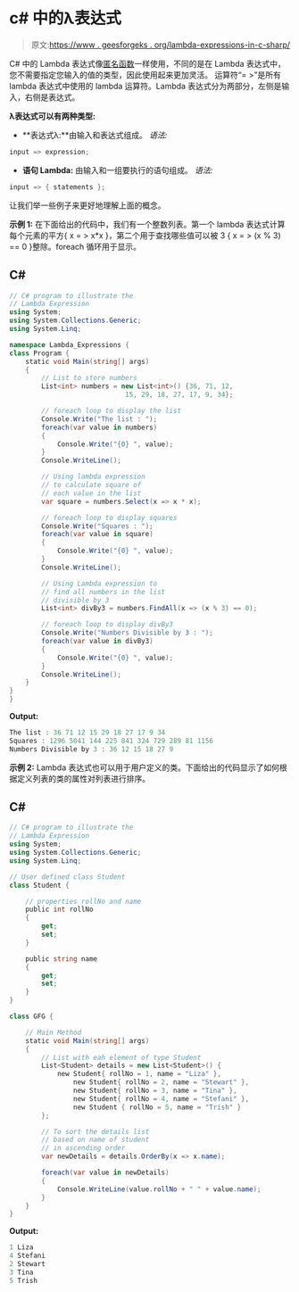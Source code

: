 # c# 中的λ表达式

> 原文:[https://www . geesforgeks . org/lambda-expressions-in-c-sharp/](https://www.geeksforgeeks.org/lambda-expressions-in-c-sharp/)

C# 中的 Lambda 表达式像[匿名函数](https://www.geeksforgeeks.org/anonymous-method-in-c-sharp/)一样使用，不同的是在 Lambda 表达式中，您不需要指定您输入的值的类型，因此使用起来更加灵活。
运算符“= >”是所有 lambda 表达式中使用的 lambda 运算符。Lambda 表达式分为两部分，左侧是输入，右侧是表达式。

**λ表达式可以有两种类型:**

*   **表达式λ:**由输入和表达式组成。
    *语法:*

```cs
input => expression;
```

*   **语句 Lambda:** 由输入和一组要执行的语句组成。
    *语法:*

```cs
input => { statements };
```

让我们举一些例子来更好地理解上面的概念。

**示例 1:** 在下面给出的代码中，我们有一个整数列表。第一个 lambda 表达式计算每个元素的平方{ x = > x*x }，第二个用于查找哪些值可以被 3 { x = > (x % 3) == 0 }整除。foreach 循环用于显示。

## C#

```cs
// C# program to illustrate the
// Lambda Expression
using System;
using System.Collections.Generic;
using System.Linq;

namespace Lambda_Expressions {
class Program {
    static void Main(string[] args)
    {
        // List to store numbers
        List<int> numbers = new List<int>() {36, 71, 12,
                             15, 29, 18, 27, 17, 9, 34};

        // foreach loop to display the list
        Console.Write("The list : ");
        foreach(var value in numbers)
        {
            Console.Write("{0} ", value);
        }
        Console.WriteLine();

        // Using lambda expression
        // to calculate square of
        // each value in the list
        var square = numbers.Select(x => x * x);

        // foreach loop to display squares
        Console.Write("Squares : ");
        foreach(var value in square)
        {
            Console.Write("{0} ", value);
        }
        Console.WriteLine();

        // Using Lambda expression to
        // find all numbers in the list
        // divisible by 3
        List<int> divBy3 = numbers.FindAll(x => (x % 3) == 0);

        // foreach loop to display divBy3
        Console.Write("Numbers Divisible by 3 : ");
        foreach(var value in divBy3)
        {
            Console.Write("{0} ", value);
        }
        Console.WriteLine();
    }
}
}
```

**Output:** 

```cs
The list : 36 71 12 15 29 18 27 17 9 34 
Squares : 1296 5041 144 225 841 324 729 289 81 1156 
Numbers Divisible by 3 : 36 12 15 18 27 9 
```

**示例 2:** Lambda 表达式也可以用于用户定义的类。下面给出的代码显示了如何根据定义列表的类的属性对列表进行排序。

## C#

```cs
// C# program to illustrate the
// Lambda Expression
using System;
using System.Collections.Generic;
using System.Linq;

// User defined class Student
class Student {

    // properties rollNo and name
    public int rollNo
    {
        get;
        set;
    }

    public string name
    {
        get;
        set;
    }
}

class GFG {

    // Main Method
    static void Main(string[] args)
    {
        // List with eah element of type Student
        List<Student> details = new List<Student>() {
            new Student{ rollNo = 1, name = "Liza" },
                new Student{ rollNo = 2, name = "Stewart" },
                new Student{ rollNo = 3, name = "Tina" },
                new Student{ rollNo = 4, name = "Stefani" },
                new Student { rollNo = 5, name = "Trish" }
        };

        // To sort the details list
        // based on name of student
        // in ascending order
        var newDetails = details.OrderBy(x => x.name);

        foreach(var value in newDetails)
        {
            Console.WriteLine(value.rollNo + " " + value.name);
        }
    }
}
```

**Output:** 

```cs
1 Liza
4 Stefani
2 Stewart
3 Tina
5 Trish
```